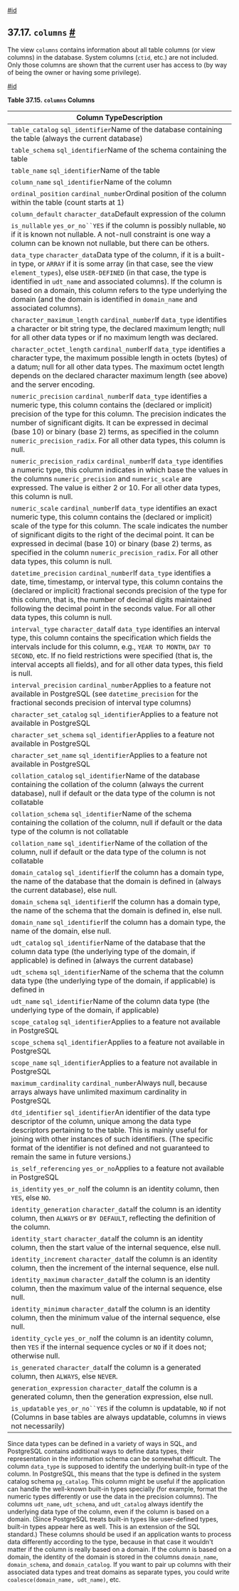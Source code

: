 [#id](#INFOSCHEMA-COLUMNS)

## 37.17. `columns` [#](#INFOSCHEMA-COLUMNS)

The view `columns` contains information about all table columns (or view columns) in the database. System columns (`ctid`, etc.) are not included. Only those columns are shown that the current user has access to (by way of being the owner or having some privilege).

[#id](#id-1.7.6.21.3)

**Table 37.15. `columns` Columns**

| Column TypeDescription                                                                                                                                                                                                                                                                                                                                                                                                               |
| ------------------------------------------------------------------------------------------------------------------------------------------------------------------------------------------------------------------------------------------------------------------------------------------------------------------------------------------------------------------------------------------------------------------------------------ |
| `table_catalog` `sql_identifier`Name of the database containing the table (always the current database)                                                                                                                                                                                                                                                                                                                              |
| `table_schema` `sql_identifier`Name of the schema containing the table                                                                                                                                                                                                                                                                                                                                                               |
| `table_name` `sql_identifier`Name of the table                                                                                                                                                                                                                                                                                                                                                                                       |
| `column_name` `sql_identifier`Name of the column                                                                                                                                                                                                                                                                                                                                                                                     |
| `ordinal_position` `cardinal_number`Ordinal position of the column within the table (count starts at 1)                                                                                                                                                                                                                                                                                                                              |
| `column_default` `character_data`Default expression of the column                                                                                                                                                                                                                                                                                                                                                                    |
| `is_nullable` `yes_or_no``YES` if the column is possibly nullable, `NO` if it is known not nullable. A not-null constraint is one way a column can be known not nullable, but there can be others.                                                                                                                                                                                                                                   |
| `data_type` `character_data`Data type of the column, if it is a built-in type, or `ARRAY` if it is some array (in that case, see the view `element_types`), else `USER-DEFINED` (in that case, the type is identified in `udt_name` and associated columns). If the column is based on a domain, this column refers to the type underlying the domain (and the domain is identified in `domain_name` and associated columns).        |
| `character_maximum_length` `cardinal_number`If `data_type` identifies a character or bit string type, the declared maximum length; null for all other data types or if no maximum length was declared.                                                                                                                                                                                                                               |
| `character_octet_length` `cardinal_number`If `data_type` identifies a character type, the maximum possible length in octets (bytes) of a datum; null for all other data types. The maximum octet length depends on the declared character maximum length (see above) and the server encoding.                                                                                                                                        |
| `numeric_precision` `cardinal_number`If `data_type` identifies a numeric type, this column contains the (declared or implicit) precision of the type for this column. The precision indicates the number of significant digits. It can be expressed in decimal (base 10) or binary (base 2) terms, as specified in the column `numeric_precision_radix`. For all other data types, this column is null.                              |
| `numeric_precision_radix` `cardinal_number`If `data_type` identifies a numeric type, this column indicates in which base the values in the columns `numeric_precision` and `numeric_scale` are expressed. The value is either 2 or 10. For all other data types, this column is null.                                                                                                                                                |
| `numeric_scale` `cardinal_number`If `data_type` identifies an exact numeric type, this column contains the (declared or implicit) scale of the type for this column. The scale indicates the number of significant digits to the right of the decimal point. It can be expressed in decimal (base 10) or binary (base 2) terms, as specified in the column `numeric_precision_radix`. For all other data types, this column is null. |
| `datetime_precision` `cardinal_number`If `data_type` identifies a date, time, timestamp, or interval type, this column contains the (declared or implicit) fractional seconds precision of the type for this column, that is, the number of decimal digits maintained following the decimal point in the seconds value. For all other data types, this column is null.                                                               |
| `interval_type` `character_data`If `data_type` identifies an interval type, this column contains the specification which fields the intervals include for this column, e.g., `YEAR TO MONTH`, `DAY TO SECOND`, etc. If no field restrictions were specified (that is, the interval accepts all fields), and for all other data types, this field is null.                                                                            |
| `interval_precision` `cardinal_number`Applies to a feature not available in PostgreSQL (see `datetime_precision` for the fractional seconds precision of interval type columns)                                                                                                                                                                                                                                                      |
| `character_set_catalog` `sql_identifier`Applies to a feature not available in PostgreSQL                                                                                                                                                                                                                                                                                                                                             |
| `character_set_schema` `sql_identifier`Applies to a feature not available in PostgreSQL                                                                                                                                                                                                                                                                                                                                              |
| `character_set_name` `sql_identifier`Applies to a feature not available in PostgreSQL                                                                                                                                                                                                                                                                                                                                                |
| `collation_catalog` `sql_identifier`Name of the database containing the collation of the column (always the current database), null if default or the data type of the column is not collatable                                                                                                                                                                                                                                      |
| `collation_schema` `sql_identifier`Name of the schema containing the collation of the column, null if default or the data type of the column is not collatable                                                                                                                                                                                                                                                                       |
| `collation_name` `sql_identifier`Name of the collation of the column, null if default or the data type of the column is not collatable                                                                                                                                                                                                                                                                                               |
| `domain_catalog` `sql_identifier`If the column has a domain type, the name of the database that the domain is defined in (always the current database), else null.                                                                                                                                                                                                                                                                   |
| `domain_schema` `sql_identifier`If the column has a domain type, the name of the schema that the domain is defined in, else null.                                                                                                                                                                                                                                                                                                    |
| `domain_name` `sql_identifier`If the column has a domain type, the name of the domain, else null.                                                                                                                                                                                                                                                                                                                                    |
| `udt_catalog` `sql_identifier`Name of the database that the column data type (the underlying type of the domain, if applicable) is defined in (always the current database)                                                                                                                                                                                                                                                          |
| `udt_schema` `sql_identifier`Name of the schema that the column data type (the underlying type of the domain, if applicable) is defined in                                                                                                                                                                                                                                                                                           |
| `udt_name` `sql_identifier`Name of the column data type (the underlying type of the domain, if applicable)                                                                                                                                                                                                                                                                                                                           |
| `scope_catalog` `sql_identifier`Applies to a feature not available in PostgreSQL                                                                                                                                                                                                                                                                                                                                                     |
| `scope_schema` `sql_identifier`Applies to a feature not available in PostgreSQL                                                                                                                                                                                                                                                                                                                                                      |
| `scope_name` `sql_identifier`Applies to a feature not available in PostgreSQL                                                                                                                                                                                                                                                                                                                                                        |
| `maximum_cardinality` `cardinal_number`Always null, because arrays always have unlimited maximum cardinality in PostgreSQL                                                                                                                                                                                                                                                                                                           |
| `dtd_identifier` `sql_identifier`An identifier of the data type descriptor of the column, unique among the data type descriptors pertaining to the table. This is mainly useful for joining with other instances of such identifiers. (The specific format of the identifier is not defined and not guaranteed to remain the same in future versions.)                                                                               |
| `is_self_referencing` `yes_or_no`Applies to a feature not available in PostgreSQL                                                                                                                                                                                                                                                                                                                                                    |
| `is_identity` `yes_or_no`If the column is an identity column, then `YES`, else `NO`.                                                                                                                                                                                                                                                                                                                                                 |
| `identity_generation` `character_data`If the column is an identity column, then `ALWAYS` or `BY DEFAULT`, reflecting the definition of the column.                                                                                                                                                                                                                                                                                   |
| `identity_start` `character_data`If the column is an identity column, then the start value of the internal sequence, else null.                                                                                                                                                                                                                                                                                                      |
| `identity_increment` `character_data`If the column is an identity column, then the increment of the internal sequence, else null.                                                                                                                                                                                                                                                                                                    |
| `identity_maximum` `character_data`If the column is an identity column, then the maximum value of the internal sequence, else null.                                                                                                                                                                                                                                                                                                  |
| `identity_minimum` `character_data`If the column is an identity column, then the minimum value of the internal sequence, else null.                                                                                                                                                                                                                                                                                                  |
| `identity_cycle` `yes_or_no`If the column is an identity column, then `YES` if the internal sequence cycles or `NO` if it does not; otherwise null.                                                                                                                                                                                                                                                                                  |
| `is_generated` `character_data`If the column is a generated column, then `ALWAYS`, else `NEVER`.                                                                                                                                                                                                                                                                                                                                     |
| `generation_expression` `character_data`If the column is a generated column, then the generation expression, else null.                                                                                                                                                                                                                                                                                                              |
| `is_updatable` `yes_or_no``YES` if the column is updatable, `NO` if not (Columns in base tables are always updatable, columns in views not necessarily)                                                                                                                                                                                                                                                                              |


Since data types can be defined in a variety of ways in SQL, and PostgreSQL contains additional ways to define data types, their representation in the information schema can be somewhat difficult. The column `data_type` is supposed to identify the underlying built-in type of the column. In PostgreSQL, this means that the type is defined in the system catalog schema `pg_catalog`. This column might be useful if the application can handle the well-known built-in types specially (for example, format the numeric types differently or use the data in the precision columns). The columns `udt_name`, `udt_schema`, and `udt_catalog` always identify the underlying data type of the column, even if the column is based on a domain. (Since PostgreSQL treats built-in types like user-defined types, built-in types appear here as well. This is an extension of the SQL standard.) These columns should be used if an application wants to process data differently according to the type, because in that case it wouldn't matter if the column is really based on a domain. If the column is based on a domain, the identity of the domain is stored in the columns `domain_name`, `domain_schema`, and `domain_catalog`. If you want to pair up columns with their associated data types and treat domains as separate types, you could write `coalesce(domain_name, udt_name)`, etc.